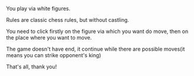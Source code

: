 You play via white figures.

Rules are classic chess rules, but without castling.

You need to click firstly on the figure via which you want do move, then on the place where you want to move.

The game doesn't have end, it continue while there are possible moves(it means you can strike opponent's king)

That's all, thank you!
